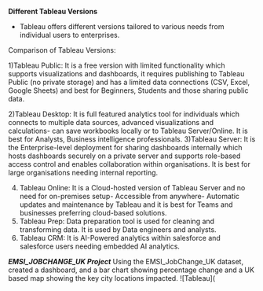**Different Tableau Versions**
- Tableau offers different versions tailored to various needs from individual users to enterprises. 

Comparison of Tableau Versions: 

1)Tableau Public: It is a free version with limited functionality which supports visualizations and dashboards, it requires publishing to Tableau Public (no private storage) and has a limited data connections (CSV, Excel, Google Sheets) and best for Beginners, Students and those sharing public data. 

2)Tableau Desktop: It is full featured analytics tool for individuals which connects to multiple data sources, advanced visualizations and calculations- can save workbooks locally or to Tableau Server/Online. It is best for Analysts, Business intelligence professionals. 
3)Tableau Server: It is the Enterprise-level deployment for sharing dashboards internally which hosts dashboards securely on a private server and supports role-based access control and enables collaboration within organisations. It is best for large organisations needing internal reporting. 

4) Tableau Online: It is a Cloud-hosted version of Tableau Server and no need for on-premises setup- Accessible from anywhere- Automatic updates and maintenance by Tableau and it is best for Teams and businesses preferring cloud-based solutions. 
5) Tableau Prep: Data preparation tool is used for cleaning and transforming data. It is used by Data engineers and analysts.
6) Tableau CRM: It is AI-Powered analytics within salesforce and salesforce users needing embedded AI analytics.


 ***EMSI_JOBCHANGE_UK Project***
 Using the EMSI_JobChange_UK dataset, created a dashboard, and a bar chart showing percentage change and a UK based map showing the key city locations impacted.
![Tableau](
 
